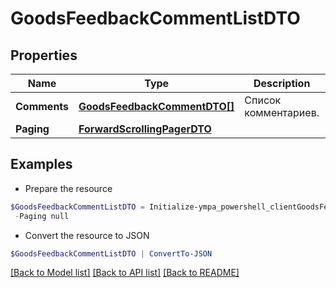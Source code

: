 # GoodsFeedbackCommentListDTO
## Properties

Name | Type | Description | Notes
------------ | ------------- | ------------- | -------------
**Comments** | [**GoodsFeedbackCommentDTO[]**](GoodsFeedbackCommentDTO.md) | Список комментариев. | 
**Paging** | [**ForwardScrollingPagerDTO**](ForwardScrollingPagerDTO.md) |  | [optional] 

## Examples

- Prepare the resource
```powershell
$GoodsFeedbackCommentListDTO = Initialize-ympa_powershell_clientGoodsFeedbackCommentListDTO  -Comments null `
 -Paging null
```

- Convert the resource to JSON
```powershell
$GoodsFeedbackCommentListDTO | ConvertTo-JSON
```

[[Back to Model list]](../README.md#documentation-for-models) [[Back to API list]](../README.md#documentation-for-api-endpoints) [[Back to README]](../README.md)


